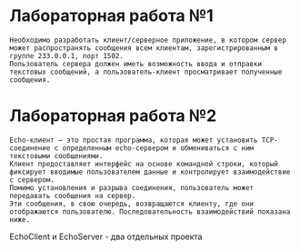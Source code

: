 # Лабораторная работа №1

	Необходимо разработать клиент/серверное приложение, в котором сервер может распространять сообщения всем клиентам, зарегистрированным в группе 233.0.0.1, порт 1502. 
	Пользователь сервера должен иметь возможность ввода и отправки текстовых сообщений, а пользователь-клиент просматривает полученные сообщения. 



# Лабораторная работа №2

	Echo-клиент – это простая программа, которая может установить TCP-соединение с определенным echo-сервером и обмениваться с ним текстовыми сообщениями. 
	Клиент предоставляет интерфейс на основе командной строки, который фиксирует вводимые пользователем данные и контролирует взаимодействие с сервером. 
	Помимо установления и разрыва соединения, пользователь может передавать сообщения на сервер. 
	Эти сообщения, в свою очередь, возвращаются клиенту, где они отображаются пользователю. Последовательность взаимодействий показана ниже. 
 
 EchoClient и EchoServer - два отдельных проекта

